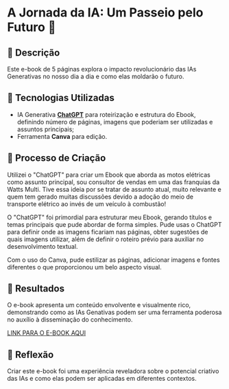 # A Jornada da IA: Um Passeio pelo Futuro 🌌

## 📒 Descrição
Este e-book de 5 páginas explora o impacto revolucionário das IAs Generativas no nosso dia a dia e como elas moldarão o futuro.

## 🤖 Tecnologias Utilizadas
- IA Generativa **[ChatGPT](https://chat.openai.com)** para roteirização e estrutura do Ebook, definindo número de páginas, imagens que poderiam ser utilizadas e assuntos principais;
- Ferramenta **Canva** para edição.

## 🧐 Processo de Criação
Utilizei o "ChatGPT" para criar um Ebook que aborda as motos elétricas como assunto principal, sou consultor de vendas em uma das franquias da Watts Multi.
Tive essa ideia por se tratar de assunto atual, muito relevante e quem tem gerado muitas discussões devido a adoção do meio de transporte elétrico ao invés de um veículo à combustão!

O "ChatGPT" foi primordial para estruturar meu Ebook, gerando títulos e temas principais que pude abordar de forma simples. Pude usas o ChatGPT para definir onde as imagens ficariam nas páginas, obter sugestões de quais imagens utilizar, além de definir o roteiro prévio para auxiliar no desenvolvimento textual.

Com o uso do Canva, pude estilizar as páginas, adicionar imagens e fontes diferentes o que proporcionou um belo aspecto visual.

## 🚀 Resultados
O e-book apresenta um conteúdo envolvente e visualmente rico, demonstrando como as IAs Genativas podem ser uma ferramenta poderosa no auxílio à disseminação do conhecimento.

[LINK PARA O E-BOOK AQUI](https://github.com/pgustavo23/lab-natty-or-not/blob/main/EbookWatts_IA_generativa/DesbravandoOFuturo_WattsMobilidade.pdf)

## 💭 Reflexão
Criar este e-book foi uma experiência reveladora sobre o potencial criativo das IAs e como elas podem ser aplicadas em diferentes contextos.
